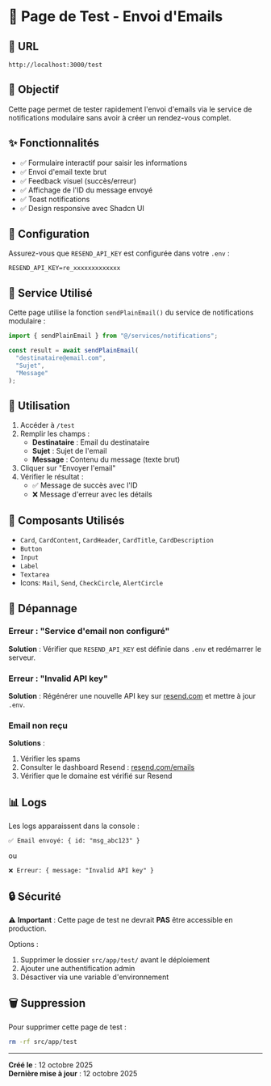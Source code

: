 # 🧪 Page de Test - Envoi d'Emails

## 📍 URL

```
http://localhost:3000/test
```

## 🎯 Objectif

Cette page permet de tester rapidement l'envoi d'emails via le service de notifications modulaire sans avoir à créer un rendez-vous complet.

## ✨ Fonctionnalités

- ✅ Formulaire interactif pour saisir les informations
- ✅ Envoi d'email texte brut
- ✅ Feedback visuel (succès/erreur)
- ✅ Affichage de l'ID du message envoyé
- ✅ Toast notifications
- ✅ Design responsive avec Shadcn UI

## 🔧 Configuration

Assurez-vous que `RESEND_API_KEY` est configurée dans votre `.env` :

```env
RESEND_API_KEY=re_xxxxxxxxxxxxx
```

## 📧 Service Utilisé

Cette page utilise la fonction `sendPlainEmail()` du service de notifications modulaire :

```typescript
import { sendPlainEmail } from "@/services/notifications";

const result = await sendPlainEmail(
  "destinataire@email.com",
  "Sujet",
  "Message"
);
```

## 🚀 Utilisation

1. Accéder à `/test`
2. Remplir les champs :
   - **Destinataire** : Email du destinataire
   - **Sujet** : Sujet de l'email
   - **Message** : Contenu du message (texte brut)
3. Cliquer sur "Envoyer l'email"
4. Vérifier le résultat :
   - ✅ Message de succès avec l'ID
   - ❌ Message d'erreur avec les détails

## 🎨 Composants Utilisés

- `Card`, `CardContent`, `CardHeader`, `CardTitle`, `CardDescription`
- `Button`
- `Input`
- `Label`
- `Textarea`
- Icons: `Mail`, `Send`, `CheckCircle`, `AlertCircle`

## 🐛 Dépannage

### Erreur : "Service d'email non configuré"

**Solution** : Vérifier que `RESEND_API_KEY` est définie dans `.env` et redémarrer le serveur.

### Erreur : "Invalid API key"

**Solution** : Régénérer une nouvelle API key sur [resend.com](https://resend.com) et mettre à jour `.env`.

### Email non reçu

**Solutions** :
1. Vérifier les spams
2. Consulter le dashboard Resend : [resend.com/emails](https://resend.com/emails)
3. Vérifier que le domaine est vérifié sur Resend

## 📊 Logs

Les logs apparaissent dans la console :

```
✅ Email envoyé: { id: "msg_abc123" }
```

ou

```
❌ Erreur: { message: "Invalid API key" }
```

## 🔒 Sécurité

⚠️ **Important** : Cette page de test ne devrait **PAS** être accessible en production. 

Options :
1. Supprimer le dossier `src/app/test/` avant le déploiement
2. Ajouter une authentification admin
3. Désactiver via une variable d'environnement

## 🗑️ Suppression

Pour supprimer cette page de test :

```bash
rm -rf src/app/test
```

---

**Créé le** : 12 octobre 2025  
**Dernière mise à jour** : 12 octobre 2025


